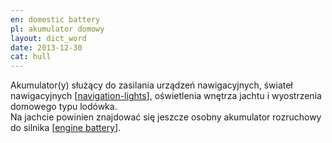 ```yaml
---
en: domestic battery
pl: akumulator domowy
layout: dict_word
date: 2013-12-30
cat: hull
---
```


Akumulator(y) służący do zasilania urządzeń nawigacyjnych, świateł nawigacyjnych [[navigation-lights](/dict/n/navigation-lights/)], 
oświetlenia wnętrza jachtu i wyostrzenia domowego typu lodówka.  
Na jachcie powinien znajdować się jeszcze osobny akumulator rozruchowy do silnika [[engine battery](/dict/engine-battery/)].